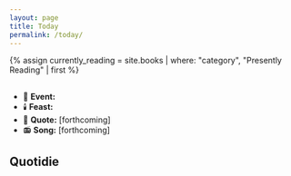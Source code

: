 ```yaml
---
layout: page
title: Today
permalink: /today/
---
```

{% assign currently_reading = site.books | where: "category", "Presently Reading" | first %}

<h2><span id="formattedDate"></span></h2>
<ul>
<li>📆 <strong>Event:</strong> <span id="dailyEvent"></span></li>
<li>🕯️ <strong>Feast:</strong> <span id="feastDay"></span></li>
<li>📝 <strong>Quote:</strong> [forthcoming]</li>
<li>📻 <strong>Song:</strong> [forthcoming]</li>
</ul>

<h2>Quotidie</h2>
<div id="debug"></div>
<ul id="quotidie" style="list-style:none">
  <!-- Daily tasks will be inserted here -->
</ul>

<script>
console.log('Script starting');

const dailyEvents = {{ site.data.daily_events | jsonify }};
const feastDays = {{ site.data.feast_days | jsonify }};
const dailyQuotidie = {{ site.data.quotidie | jsonify }};
const currentlyReading = {{ currently_reading | jsonify }};

function displayDailyInfo() {
  console.log('displayDailyInfo function called');
  
  const now = new Date();
  const options = { weekday: 'long', year: 'numeric', month: 'long', day: 'numeric', timeZone: 'America/Los_Angeles' };
  const formattedDate = now.toLocaleDateString('en-US', options);
  document.getElementById('formattedDate').textContent = formattedDate;

  // Get day of week and date for lookups
  const daysOfWeek = ['sunday', 'monday', 'tuesday', 'wednesday', 'thursday', 'friday', 'saturday'];
  const today = daysOfWeek[now.getDay()];
  const todayDate = now.toLocaleString('en-US', { month: '2-digit', day: '2-digit' }).replace('/', '-');

  // Update daily event
  const todayEvent = dailyEvents.find(e => e.date === todayDate);
  document.getElementById('dailyEvent').textContent = todayEvent ? todayEvent.event : 'No event today';

  // Update feast day
  const todayFeast = feastDays.find(f => f.date === todayDate);
  document.getElementById('feastDay').textContent = todayFeast ? todayFeast.feast : 'N/A';

  // Update Quotidie tasks
  const todayTasks = dailyQuotidie[today];
  const quotidie = document.getElementById('quotidie');
  if (quotidie && todayTasks) {
    let taskHtml = todayTasks.map(task => {
      let processedTask = task.task
        .replace('[INPUT]', '<input type="text" name="task">')
        .replace('[CURRENT_READING]', `<a href="${currentlyReading.url}">${currentlyReading.title}</a>`);
      return `<li><input type="checkbox"> ${processedTask}</li>`;
    }).join('');
    quotidie.innerHTML = taskHtml;
  } else {
    quotidie.innerHTML = '<li>No tasks for today</li>';
  }

  // Update debug info
  document.getElementById('debug').innerText = JSON.stringify({
    currentlyReading: currentlyReading,
    todayTasks: todayTasks
  }, null, 2);
}

displayDailyInfo();
console.log('Script finished');
</script>